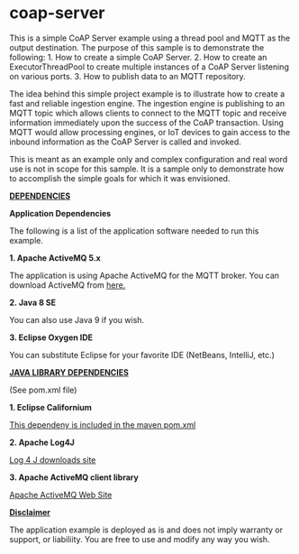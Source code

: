 # coap-server
<p>
This is a simple CoAP Server example using a thread pool and MQTT as the output destination.
The purpose of this sample is to demonstrate the following:
   1. How to create a simple CoAP Server.
   2. How to create an ExecutorThreadPool to create multiple instances of a CoAP Server listening on various ports.
   3. How to publish data to an MQTT repository.
</p>
<p>
The idea behind this simple project example is to illustrate how to create a fast and reliable ingestion engine. 
The ingestion engine is publishing to an MQTT topic which allows clients to connect to the MQTT topic and receive
information immediately upon the success of the CoAP transaction. Using MQTT would allow processing engines, or IoT devices
to gain access to the inbound information as the CoAP Server is called and invoked.

This is meant as an example only and complex configuration and real word use is not in scope for this sample.
It is a sample only to demonstrate how to accomplish the simple goals for which it was envisioned.
</p>
<p>
<b><u>DEPENDENCIES</b></u>
<p>
<b>
Application Dependencies
</p>
</b>
<p>
   The following is a list of the application software needed to run this example.
</p>
<p>
  <b>1. Apache ActiveMQ 5.x</b> 
</p>
<p>
The application is using Apache ActiveMQ for the MQTT broker. You can download ActiveMQ from <a href="http://activemq.apache.org"> here.</a>
</p>
<p>
   
   <b>2. Java 8 SE </b>
</p>
<p>
              You can also use Java 9 if you wish.
</p>
<p>
         <b> 3. Eclipse Oxygen IDE </b>
</p>
<p>
              You can substitute Eclipse for your favorite IDE (NetBeans, IntelliJ, etc.)
</p>
<p>          
   <b><u>JAVA LIBRARY DEPENDENCIES</u></b> 
</p> 
<p>
          (See pom.xml file)
</p>
<p>
            <b>1. Eclipse Californium</b> 
</p>
<p>
             <a href="https://www.eclipse.org/californium/"> This dependeny is included in the maven pom.xml </a>
</p>
<p>
            <b>2. Apache Log4J</b>
</p>
<p>
            <a href="https://logging.apache.org/log4j/2.x/"> Log 4 J downloads site</a>
</p>
<p>
           <b>3. Apache ActiveMQ client library</b>
</p>
<p>
            <a href="http://activemq.apache.org"> Apache ActiveMQ Web Site</a>
</p>          
<p>
    <b><u> Disclaimer</u> </b>
</p>
<p>

The application example is deployed as is and does not imply warranty or support, or liabiliity.
You are free to use and modify any way you wish.
    
</p>   
  
    
 
